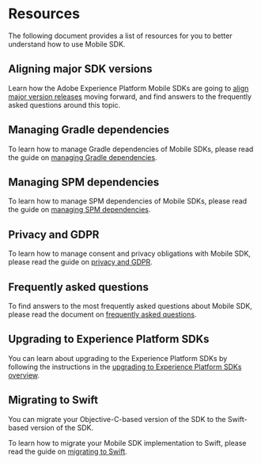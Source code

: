 # Resources

The following document provides a list of resources for you to better understand how to use Mobile SDK.

## Aligning major SDK versions

Learn how the Adobe Experience Platform Mobile SDKs are going to [align major version releases](major-version-alignment.md) moving forward, and find answers to the frequently asked questions around this topic.

## Managing Gradle dependencies

To learn how to manage Gradle dependencies of Mobile SDKs, please read the guide on [managing Gradle dependencies](manage-gradle-dependencies.md).

## Managing SPM dependencies

To learn how to manage SPM dependencies of Mobile SDKs, please read the guide on [managing SPM dependencies](manage-spm-dependencies.md).

## Privacy and GDPR

To learn how to manage consent and privacy obligations with Mobile SDK, please read the guide on [privacy and GDPR](privacy-and-gdpr.md).

## Frequently asked questions

To find answers to the most frequently asked questions about Mobile SDK, please read the document on [frequently asked questions](faq.md).

## Upgrading to Experience Platform SDKs

You can learn about upgrading to the Experience Platform SDKs by following the instructions in the [upgrading to Experience Platform SDKs overview](./upgrade-platform-sdks/index.md).

## Migrating to Swift

You can migrate your Objective-C-based version of the SDK to the Swift-based version of the SDK.

To learn how to migrate your Mobile SDK implementation to Swift, please read the guide on [migrating to Swift](https://developer.adobe.com/client-sdks/previous-versions/documentation/migrate-to-swift/).
